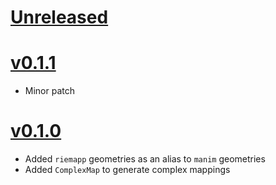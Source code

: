 # [Unreleased](https://github.com/Saransh-cpp/riemapp)

# [v0.1.1](https://github.com/Saransh-cpp/riemapp/tree/v0.1.1)

- Minor patch

# [v0.1.0](https://github.com/Saransh-cpp/riemapp/tree/v0.1.0)

- Added `riemapp` geometries as an alias to `manim` geometries
- Added `ComplexMap` to generate complex mappings
